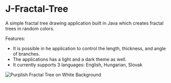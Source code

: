 # J-Fractal-Tree
A simple fractal tree drawing application built in Java which creates fractal trees in random colors.

Features:
* It is possible in he application to control the length, thickness, and angle of branches.
* The applications has a light and a dark theme as well.
* It currently supports 3 languages: English, Hungarian, Slovak

![Purplish Fractal Tree on White Background](https://i.imgur.com/YIg5kmk.jpg)

